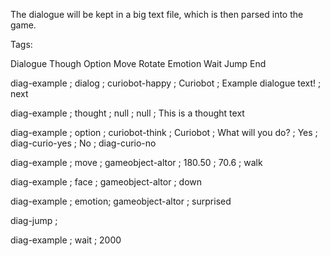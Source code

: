 The dialogue will be kept in a big text file, which is then parsed into the game.

Tags:

Dialogue
Though
Option
Move
Rotate
Emotion
Wait
Jump
End

diag-example ; dialog ; curiobot-happy ; Curiobot ; Example dialogue text! ; next

diag-example ; thought ; null ; null ; This is a thought text

diag-example ; option ; curiobot-think ; Curiobot ; What will you do? ; Yes ; diag-curio-yes ; No ; diag-curio-no

diag-example ; move ; gameobject-altor ; 180.50 ; 70.6 ; walk

diag-example ; face ; gameobject-altor ; down

diag-example ; emotion; gameobject-altor ; surprised

diag-jump ; 

diag-example ; wait ; 2000


